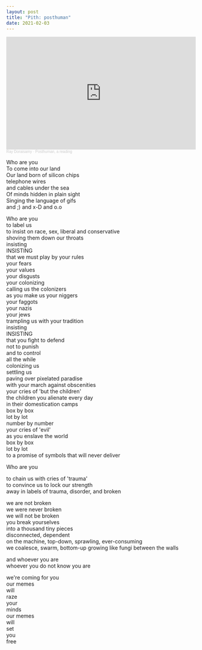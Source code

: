 ```yaml
---
layout: post
title: "Pith: posthuman"
date: 2021-02-03
---
```

<iframe width="100%" height="300" scrolling="no" frameborder="no" allow="autoplay" src="https://w.soundcloud.com/player/?url=https%3A//api.soundcloud.com/tracks/1140865090&color=%23051468&auto_play=true&hide_related=false&show_comments=true&show_user=true&show_reposts=false&show_teaser=true&visual=true"></iframe><div style="font-size: 10px; color: #cccccc;line-break: anywhere;word-break: normal;overflow: hidden;white-space: nowrap;text-overflow: ellipsis; font-family: Interstate,Lucida Grande,Lucida Sans Unicode,Lucida Sans,Garuda,Verdana,Tahoma,sans-serif;font-weight: 100;"><a href="https://soundcloud.com/ray-doraisamy" title="Ray Doraisamy" target="_blank" style="color: #cccccc; text-decoration: none;">Ray Doraisamy</a> · <a href="https://soundcloud.com/ray-doraisamy/posthuman-a-reading" title="Posthuman, a reading" target="_blank" style="color: #cccccc; text-decoration: none;">Posthuman, a reading</a></div>

Who are you  
To come into our land  
Our land born of silicon chips  
telephone wires  
and cables under the sea  
Of minds hidden in plain sight  
Singing the language of gifs  
and ;) and x-D and o.o  
  
Who are you  
to label us  
to insist on race, sex, liberal and conservative  
shoving them down our throats  
insisting  
INSISTING  
that we must play by your rules  
your fears  
your values  
your disgusts  
your colonizing  
calling us the colonizers  
as you make us your niggers  
your faggots  
your nazis  
your jews  
trampling us with your tradition  
insisting  
INSISTING  
that you fight to defend  
not to punish  
and to control  
all the while  
colonizing us  
settling us  
paving over pixelated paradise  
with your march against obscenities  
your cries of 'but the children'  
the children you alienate every day  
in their domestication camps  
box by box  
lot by lot  
number by number  
your cries of 'evil'   
as you enslave the world  
box by box  
lot by lot  
to a promise of symbols that will never deliver  
  
Who are you  
  
to chain us with cries of 'trauma'  
to convince us to lock our strength  
away in labels of trauma, disorder, and broken  
  
we are not broken  
we were never broken  
we will not be broken  
you break yourselves  
into a thousand tiny pieces  
disconnected, dependent  
on the machine, top-down, sprawling, ever-consuming  
we coalesce, swarm, bottom-up growing like fungi between the walls  
  
and whoever you are  
whoever you do not know you are  
  
we're coming for you  
our memes  
will  
raze  
your  
minds  
our memes  
will  
set  
you   
free  
